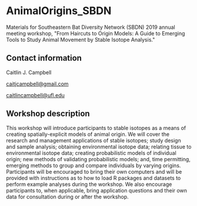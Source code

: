 # AnimalOrigins_SBDN
Materials for Southeastern Bat Diversity Network (SBDN) 2019 annual meeting workshop, "From Haircuts to Origin Models: A Guide to Emerging Tools to Study Animal Movement by Stable Isotope Analysis."


## Contact information
Caitlin J. Campbell

caitjcampbell@gmail.com

caitlincampbell@ufl.edu


## Workshop description
This workshop will introduce participants to stable isotopes as a means of creating spatially-explicit models of animal origin. We will cover the research and management applications of stable isotopes; study design and sample analysis; obtaining environmental isotope data; relating tissue to environmental isotope data; creating probabilistic models of individual origin; new methods of validating probabilistic models; and, time permitting, emerging methods to group and compare individuals by varying origins. Participants will be encouraged to bring their own computers and will be provided with instructions as to how to load R packages and datasets to perform example analyses during the workshop. We also encourage participants to, when applicable, bring application questions and their own data for consultation during or after the workshop.
